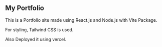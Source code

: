 ## My Portfolio 

This is a Portfolio site made using React.js and Node.js with Vite Package.

For styling, Tailwind CSS is used.

Also Deployed it using vercel.
